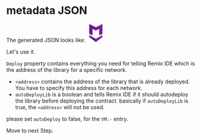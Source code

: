 # metadata JSON

The generated JSON looks like:
![contract.json](https://github.com/adam-p/markdown-here/raw/master/src/common/images/icon48.png "contract.json")

Let's use it.

`Deploy` property contains everything you need for telling Remix IDE which is the address of the library for a specific network.

 - `<address>` contains the address of the library that is already deployed. You have to specify this address for each network.
 - `autoDeployLib` is a boolean and tells Remix IDE if it should autodeploy the library before deploying the contract.
    basically if `autoDeployLib` is true, the `<address>` will not be used.

please set `autoDeploy` to false, for the `VM:-` entry.

Move to next Step.
